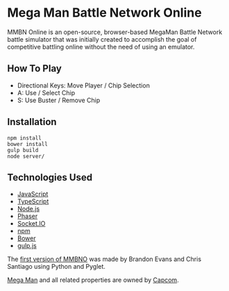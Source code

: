 # Mega Man Battle Network Online

MMBN Online is an open-source, browser-based MegaMan Battle Network battle simulator that was initially created to accomplish the goal of competitive battling online without the need of using an emulator.

## How To Play
- Directional Keys: Move Player / Chip Selection</li>
- A: Use / Select Chip</li>
- S: Use Buster / Remove Chip</li>

## Installation
```
npm install
bower install
gulp build
node server/
```

## Technologies Used
- [JavaScript](https://en.wikipedia.org/wiki/JavaScript)
- [TypeScript](http://www.typescriptlang.org/)
- [Node.js](https://nodejs.org/en/)
- [Phaser](http://phaser.io/)
- [Socket.IO](http://socket.io/)
- [npm](https://www.npmjs.com/)
- [Bower](http://bower.io/)
- [gulp.js](http://gulpjs.com/)

The [first version of MMBNO](https://github.com/BrandonE/mmbno/tree/1.0.0) was made by Brandon Evans and Chris Santiago using Python and Pyglet.

[Mega Man](https://en.wikipedia.org/wiki/Mega_Man) and all related properties are owned by [Capcom](https://en.wikipedia.org/wiki/Capcom).